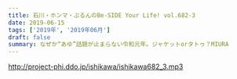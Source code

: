 ```yaml
---
title: 石川・ホンマ・ぶるんのBe-SIDE Your Life! vol.682-3
date: 2019-06-15
tags: ['2019年', '2019年06月']
draft: false
summary: なぜか“あゆ”話題が止まらない令和元年。ジャケットorタトゥ？MIURA
---
```


http://project-phi.ddo.jp/ishikawa/ishikawa682_3.mp3
